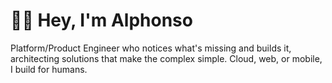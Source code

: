# 👋🏼 Hey, I'm Alphonso
Platform/Product Engineer who notices what's missing and builds it, architecting solutions that make the complex simple. Cloud, web, or mobile, I build for humans. 
